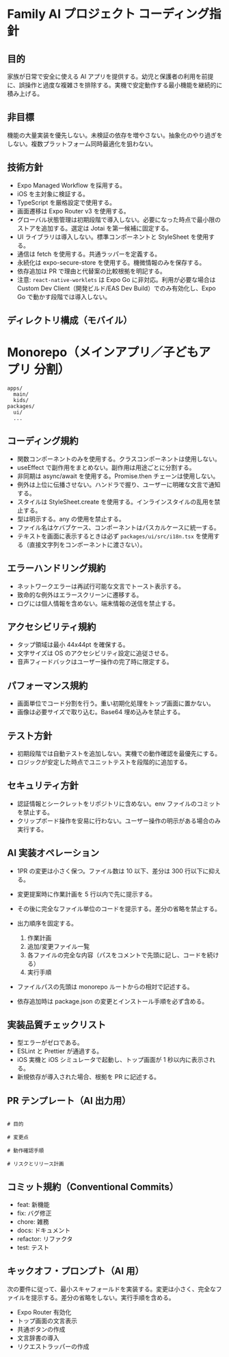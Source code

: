 # Family AI プロジェクト コーディング指針

## 目的

家族が日常で安全に使える AI アプリを提供する。幼児と保護者の利用を前提に、誤操作と過度な複雑さを排除する。実機で安定動作する最小機能を継続的に積み上げる。

## 非目標

機能の大量実装を優先しない。未検証の依存を増やさない。抽象化のやり過ぎをしない。複数プラットフォーム同時最適化を狙わない。

## 技術方針

- Expo Managed Workflow を採用する。
- iOS を主対象に検証する。
- TypeScript を厳格設定で使用する。
- 画面遷移は Expo Router v3 を使用する。
- グローバル状態管理は初期段階で導入しない。必要になった時点で最小限のストアを追加する。選定は Jotai を第一候補に固定する。
- UI ライブラリは導入しない。標準コンポーネントと StyleSheet を使用する。
- 通信は fetch を使用する。共通ラッパーを定義する。
- 永続化は expo-secure-store を使用する。機微情報のみを保存する。
- 依存追加は PR で理由と代替案の比較根拠を明記する。
- 注意: `react-native-worklets` は Expo Go に非対応。利用が必要な場合は Custom Dev Client（開発ビルド/EAS Dev Build）でのみ有効化し、Expo Go で動かす段階では導入しない。

## ディレクトリ構成（モバイル）

# Monorepo（メインアプリ／子どもアプリ 分割）

```
apps/
  main/
  kids/
packages/
  ui/
  ...
```

## コーディング規約

- 関数コンポーネントのみを使用する。クラスコンポーネントは使用しない。
- useEffect で副作用をまとめない。副作用は用途ごとに分割する。
- 非同期は async/await を使用する。Promise.then チェーンは使用しない。
- 例外は上位に伝播させない。ハンドラで握り、ユーザーに明確な文言で通知する。
- スタイルは StyleSheet.create を使用する。インラインスタイルの乱用を禁止する。
- 型は明示する。any の使用を禁止する。
- ファイル名はケバブケース、コンポーネントはパスカルケースに統一する。
- テキストを画面に表示するときは必ず `packages/ui/src/i18n.tsx` を使用する（直接文字列をコンポーネントに渡さない）。

## エラーハンドリング規約

- ネットワークエラーは再試行可能な文言でトースト表示する。
- 致命的な例外はエラースクリーンに遷移する。
- ログには個人情報を含めない。端末情報の送信を禁止する。

## アクセシビリティ規約

- タップ領域は最小 44x44pt を確保する。
- 文字サイズは OS のアクセシビリティ設定に追従させる。
- 音声フィードバックはユーザー操作の完了時に限定する。

## パフォーマンス規約

- 画面単位でコード分割を行う。重い初期化処理をトップ画面に置かない。
- 画像は必要サイズで取り込む。Base64 埋め込みを禁止する。

## テスト方針

- 初期段階では自動テストを追加しない。実機での動作確認を最優先にする。
- ロジックが安定した時点でユニットテストを段階的に追加する。

## セキュリティ方針

- 認証情報とシークレットをリポジトリに含めない。env ファイルのコミットを禁止する。
- クリップボード操作を安易に行わない。ユーザー操作の明示がある場合のみ実行する。

## AI 実装オペレーション

- 1PR の変更は小さく保つ。ファイル数は 10 以下、差分は 300 行以下に抑える。
- 変更提案時に作業計画を 5 行以内で先に提示する。
- その後に完全なファイル単位のコードを提示する。差分の省略を禁止する。
- 出力順序を固定する。

  1. 作業計画
  2. 追加/変更ファイル一覧
  3. 各ファイルの完全な内容（パスをコメントで先頭に記し、コードを続ける）
  4. 実行手順

- ファイルパスの先頭は monorepo ルートからの相対で記述する。
- 依存追加時は package.json の変更とインストール手順を必ず含める。

## 実装品質チェックリスト

- 型エラーがゼロである。
- ESLint と Prettier が通過する。
- iOS 実機と iOS シミュレータで起動し、トップ画面が 1 秒以内に表示される。
- 新規依存が導入された場合、根拠を PR に記述する。

## PR テンプレート（AI 出力用）

```

# 目的

# 変更点

# 動作確認手順

# リスクとリリース計画

```

## コミット規約（Conventional Commits）

- feat: 新機能
- fix: バグ修正
- chore: 雑務
- docs: ドキュメント
- refactor: リファクタ
- test: テスト

## キックオフ・プロンプト（AI 用）

次の要件に従って、最小スキャフォールドを実装する。変更は小さく、完全なファイルを提示する。差分の省略をしない。実行手順を含める。

- Expo Router 有効化
- トップ画面の文言表示
- 共通ボタンの作成
- 文言辞書の導入
- リクエストラッパーの作成

```

```
